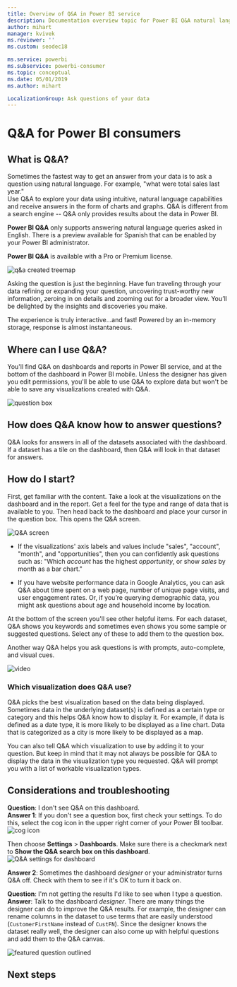 ```yaml
---
title: Overview of Q&A in Power BI service
description: Documentation overview topic for Power BI Q&A natural language queries.
author: mihart
manager: kvivek
ms.reviewer: ''
ms.custom: seodec18

ms.service: powerbi
ms.subservice: powerbi-consumer
ms.topic: conceptual
ms.date: 05/01/2019
ms.author: mihart

LocalizationGroup: Ask questions of your data
---
```

# Q&A for Power BI **consumers**
## What is Q&A?
Sometimes the fastest way to get an answer from your data is to ask a question using natural language. For example, "what were total sales last year."  
Use Q&A to explore your data using intuitive, natural language capabilities and receive answers in the form of charts and graphs. Q&A is different from a search engine -- Q&A only provides results about the data in Power BI.

**Power BI Q&A** only supports answering natural language queries asked in English. There is a preview available for Spanish that can be enabled by your Power BI administrator.

**Power BI Q&A** is available with a Pro or Premium license. 
>

![q&a created treemap](media/end-user-q-and-a/power-bi-qna.png)

Asking the question is just the beginning.  Have fun traveling through your data refining or expanding your question, uncovering trust-worthy new information, zeroing in on details and zooming out for a broader view. 
You’ll be delighted by the insights and discoveries you make.

The experience is truly interactive…and fast! Powered by an in-memory storage, response is almost instantaneous.

## Where can I use Q&A?
You'll find Q&A on dashboards and reports in Power BI service, and at the bottom of the dashboard in Power BI mobile. 
Unless the designer has given you edit permissions, you'll be able to use Q&A to explore data but won't be able to save any visualizations created with Q&A.

![question box](media/end-user-q-and-a/powerbi-qna.png)

## How does Q&A know how to answer questions?
Q&A looks for answers in all of the datasets associated with the dashboard. If a dataset has a tile on the dashboard, then Q&A will look in that dataset for answers. 

## How do I start?
First, get familiar with the content. Take a look at the visualizations on the dashboard and in the report. Get a feel for the type and range of data that is available to you. Then head back to the dashboard and place 
your cursor in the question box. This opens the Q&A screen.

![Q&A screen](media/end-user-q-and-a/power-bi-qna-screen.png) 

* If the visualizations' axis labels and values include "sales",  "account", "month", and "opportunities", then you can confidently ask questions such as: "Which *account* has the highest *opportunity*, or show *sales* by month 
as a bar chart."

* If you have website performance data in Google Analytics, you can ask Q&A about time spent on a web page, number of unique page visits, and user engagement rates. Or, if you’re querying demographic data, you might ask questions about age and household income by location.

At the bottom of the screen you'll see other helpful items. For each dataset, Q&A shows you keywords and sometimes even shows you some sample or suggested questions. Select any of these to add them to the question box. 

Another way Q&A helps you ask questions is with prompts, auto-complete, and visual cues. 

![video](media/end-user-q-and-a/qa.gif) 


### Which visualization does Q&A use?
Q&A picks the best visualization based on the data being displayed. Sometimes data in the underlying dataset(s) is defined as a certain type or category and this helps Q&A know how to display it. For example, if data is defined as a date type, it is more likely to be displayed as a line chart. Data that is categorized as a city is more likely to be displayed as a map.

You can also tell Q&A which visualization to use by adding it to your question. But keep in mind that it may not always be possible for Q&A to display the data in the visualization type you requested. Q&A will prompt you with a list of workable visualization types.

## Considerations and troubleshooting
**Question**: I don't see Q&A on this dashboard.    
**Answer 1**: If you don't see a question box, first check your settings. To do this, select the cog icon in the upper right corner of your Power BI toolbar.   
![cog icon](media/end-user-q-and-a/power-bi-settings.png)

Then choose **Settings** > **Dashboards**. Make sure there is a checkmark next to **Show the Q&A search box on this dashboard**.    
![Q&A settings for dashboard](media/end-user-q-and-a/power-bi-turn-on.png)  


**Answer 2**: Sometimes the dashboard *designer* or your administrator turns Q&A off. Check with them to see if it's OK to turn it back on.   

**Question**: I'm not getting the results I'd like to see when I type a question.    
**Answer**: Talk to the dashboard *designer*. There are many things the designer can do to improve the Q&A results. For example, the designer can rename columns in the dataset to use terms that are easily understood (`CustomerFirstName` instead of `CustFN`). Since the designer knows the dataset really well, the designer can also come up with helpful questions and add them to the Q&A canvas.

![featured question outlined](media/end-user-q-and-a/power-bi-featured-q.png)

## Next steps

